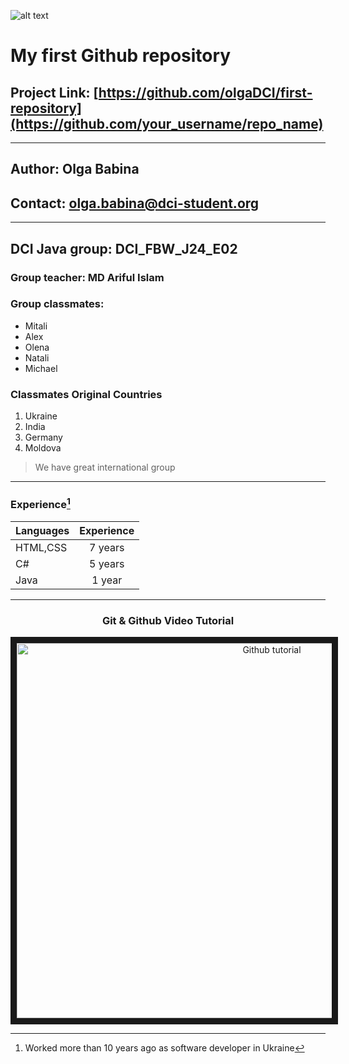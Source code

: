 ![alt text](https://www.openapis.org/wp-content/uploads/sites/3/2021/12/readme-blue-1024x185.png)

# My first Github repository
## Project Link: [https://github.com/olgaDCI/first-repository](https://github.com/your_username/repo_name)

---
## Author: Olga Babina
## Contact: olga.babina@dci-student.org

---
## DCI Java group: DCI_FBW_J24_E02

### Group teacher: MD Ariful Islam

### Group classmates: 
* Mitali
* Alex
* Olena
* Natali
* Michael

### Classmates Original Countries
1. Ukraine
2. India
3. Germany
4. Moldova

> We have great international group
>

***

### Experience[^1]

| Languages     | Experience    | 
| ------------- |:-------------:| 
| HTML,CSS      | 7  years      |   
| C#            | 5  years      |
| Java          | 1  year       |  

______

<div align="center">

### Git & Github Video Tutorial
  
<a href="http://www.youtube.com/watch?feature=player_embedded&v=tRZGeaHPoaw
" target="_blank"><img src="http://img.youtube.com/vi/tRZGeaHPoaw/0.jpg" 
alt="Github tutorial" width="800" height="600" border="10" /></a>  
</div>

[^1]:Worked more than 10 years ago as software developer in Ukraine
